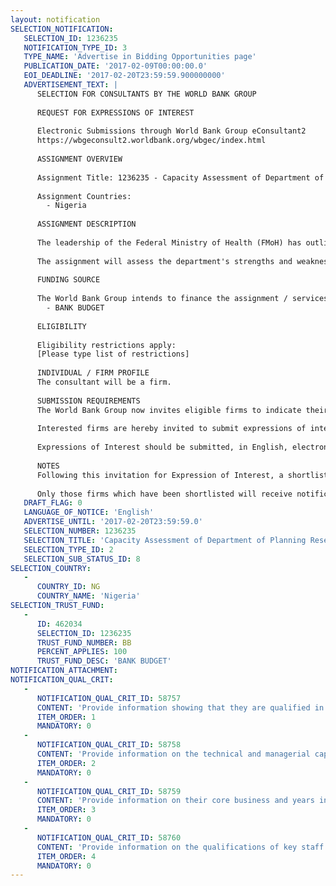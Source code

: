 ```yaml
---
layout: notification
SELECTION_NOTIFICATION: 
   SELECTION_ID: 1236235
   NOTIFICATION_TYPE_ID: 3
   TYPE_NAME: 'Advertise in Bidding Opportunities page'
   PUBLICATION_DATE: '2017-02-09T00:00:00.0'
   EOI_DEADLINE: '2017-02-20T23:59:59.900000000'
   ADVERTISEMENT_TEXT: |
      SELECTION FOR CONSULTANTS BY THE WORLD BANK GROUP
      
      REQUEST FOR EXPRESSIONS OF INTEREST
      
      Electronic Submissions through World Bank Group eConsultant2
      https://wbgeconsult2.worldbank.org/wbgec/index.html
      
      ASSIGNMENT OVERVIEW
      
      Assignment Title: 1236235 - Capacity Assessment of Department of Planning Research and Statistics Federal Ministry of Health
      
      Assignment Countries:
        - Nigeria
      
      ASSIGNMENT DESCRIPTION
      
      The leadership of the Federal Ministry of Health (FMoH) has outlined as its strategic goal the achievement of Universal Health Coverage (UHC). This is consistent with the objectives of the recently ratified National Health Policy, and also the key thrust of the National Strategic Health Development Plan (NSHDP) being developed. To advance this goal, the leadership of the FMoH believes that a fundamental change in the approach to health systems delivery that recognizes and addresses the drivers of underperformance is critical.
      
      The assignment will assess the department's strengths and weaknesses along a number of organizational and managerial dimensions.
      
      FUNDING SOURCE
      
      The World Bank Group intends to finance the assignment / services described below under the following:
        - BANK BUDGET
      
      ELIGIBILITY
      
      Eligibility restrictions apply:
      [Please type list of restrictions]
      
      INDIVIDUAL / FIRM PROFILE
      The consultant will be a firm. 
      
      SUBMISSION REQUIREMENTS
      The World Bank Group now invites eligible firms to indicate their interest in providing the services.  Interested firms must provide information indicating that they are qualified to perform the services (brochures, description of similar assignments, experience in similar conditions, availability of appropriate skills among staff, etc. for firms; CV and cover letter for individuals).  Please note that the total size of all attachments should be less than 5MB.  Consultants may associate to enhance their qualifications.
      
      Interested firms are hereby invited to submit expressions of interest.
      
      Expressions of Interest should be submitted, in English, electronically through World Bank Group eConsultant2 (https://wbgeconsult2.worldbank.org/wbgec/index.html)
      
      NOTES
      Following this invitation for Expression of Interest, a shortlist of qualified firms will be formally invited to submit proposals. Shortlisting and selection will be subject to the availability of funding.
      
      Only those firms which have been shortlisted will receive notification. No debrief will be provided to firms which have not been shortlisted.
   DRAFT_FLAG: 0
   LANGUAGE_OF_NOTICE: 'English'
   ADVERTISE_UNTIL: '2017-02-20T23:59:59.0'
   SELECTION_NUMBER: 1236235
   SELECTION_TITLE: 'Capacity Assessment of Department of Planning Research and Statistics Federal Ministry of Health'
   SELECTION_TYPE_ID: 2
   SELECTION_SUB_STATUS_ID: 8
SELECTION_COUNTRY: 
   - 
      COUNTRY_ID: NG
      COUNTRY_NAME: 'Nigeria'
SELECTION_TRUST_FUND: 
   - 
      ID: 462034
      SELECTION_ID: 1236235
      TRUST_FUND_NUMBER: BB
      PERCENT_APPLIES: 100
      TRUST_FUND_DESC: 'BANK BUDGET'
NOTIFICATION_ATTACHMENT: 
NOTIFICATION_QUAL_CRIT: 
   - 
      NOTIFICATION_QUAL_CRIT_ID: 58757
      CONTENT: 'Provide information showing that they are qualified in the field of the assignment.'
      ITEM_ORDER: 1
      MANDATORY: 0
   - 
      NOTIFICATION_QUAL_CRIT_ID: 58758
      CONTENT: 'Provide information on the technical and managerial capabilities of the firm.'
      ITEM_ORDER: 2
      MANDATORY: 0
   - 
      NOTIFICATION_QUAL_CRIT_ID: 58759
      CONTENT: 'Provide information on their core business and years in business.'
      ITEM_ORDER: 3
      MANDATORY: 0
   - 
      NOTIFICATION_QUAL_CRIT_ID: 58760
      CONTENT: 'Provide information on the qualifications of key staff.'
      ITEM_ORDER: 4
      MANDATORY: 0
---
```

